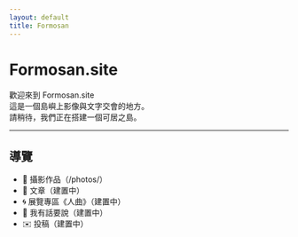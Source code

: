 ```yaml
---
layout: default
title: Formosan
---
```


# Formosan.site

歡迎來到 Formosan.site  
這是一個島嶼上影像與文字交會的地方。  
請稍待，我們正在搭建一個可居之島。

---

## 導覽

- 📸 攝影作品（/photos/）
- 📝 文章（建置中）
- 🌀 展覽專區《人曲》（建置中）
- 💌 我有話要說（建置中）
- ✉️ 投稿（建置中）
